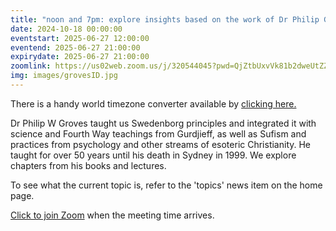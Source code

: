 ```yaml
---
title: "noon and 7pm: explore insights based on the work of Dr Philip Groves"
date: 2024-10-18 00:00:00
eventstart: 2025-06-27 12:00:00
eventend: 2025-06-27 21:00:00
expirydate: 2025-06-27 21:00:00
zoomlink: https://us02web.zoom.us/j/320544045?pwd=QjZtbUxvVk81b2dweUtZZTE3ZE9IZz09
img: images/grovesID.jpg
---
```


There is a handy world timezone converter available by [clicking here.](https://www.timeanddate.com/worldclock/converter.html)

Dr Philip W Groves taught us Swedenborg principles and integrated it with science and Fourth Way teachings from Gurdjieff, as well as Sufism and practices from psychology and other streams of esoteric Christianity. He taught for over 50 years until his death in Sydney in 1999. We explore chapters from his books and lectures.

To see what the current topic is, refer to the 'topics' news item on the home page.

[Click to join Zoom](https://us02web.zoom.us/j/320544045?pwd=QjZtbUxvVk81b2dweUtZZTE3ZE9IZz09) when the meeting time arrives.